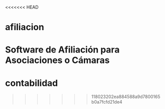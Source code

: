 <<<<<<< HEAD
# afiliacion

Software de Afiliación para Asociaciones o Cámaras
=======
# contabilidad
>>>>>>> 118023202ea884588a9d7800165b0a7fcfd21de4
